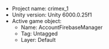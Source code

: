<!-- UNITY CODE ASSIST INSTRUCTIONS START -->
- Project name: crimex_1
- Unity version: Unity 6000.0.25f1
- Active game object:
  - Name: AccountFirebaseManager
  - Tag: Untagged
  - Layer: Default
<!-- UNITY CODE ASSIST INSTRUCTIONS END -->